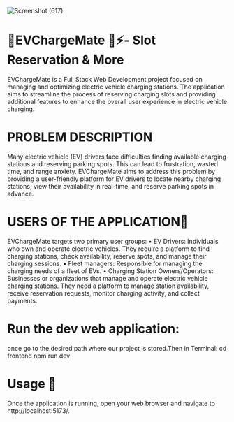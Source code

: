 ![Screenshot (617)](https://github.com/GowripriyaMahendran/EVChargeMate/assets/140893570/b00cd9eb-99cc-4fac-abc9-7c1c5e5b64e2)





# 🔋EVChargeMate 🛵⚡- Slot Reservation & More
EVChargeMate is a Full Stack Web Development project focused on managing and  optimizing electric vehicle charging stations. The application aims to streamline the  process of reserving charging slots and providing additional features to enhance the  overall user experience in electric vehicle charging.

# PROBLEM DESCRIPTION

Many electric vehicle (EV) drivers face difficulties finding available charging stations 
and reserving parking spots. This can lead to frustration, wasted time, and range 
anxiety. EVChargeMate aims to address this problem by providing a user-friendly 
platform for EV drivers to locate nearby charging stations, view their availability in 
real-time, and reserve parking spots in advance.

# USERS OF THE APPLICATION🔌

EVChargeMate targets two primary user groups:
•	EV Drivers: Individuals who own and operate electric vehicles. They require a 
platform to find charging stations, check availability, reserve spots, and 
manage their charging sessions.
•	Fleet managers: Responsible for managing the charging needs of a fleet of 
EVs.
•	Charging Station Owners/Operators: Businesses or organizations that 
manage and operate electric vehicle charging stations. They need a platform 
to manage station availability, receive reservation requests, monitor charging 
activity, and collect payments.

# Run the dev web application:
once go to the desired path where our project is stored.Then in Terminal:
cd frontend
npm run dev

# Usage 🌿
Once the application is running, open your web browser and navigate to http://localhost:5173/.
